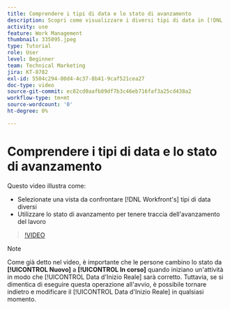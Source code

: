 ```yaml
---
title: Comprendere i tipi di data e lo stato di avanzamento
description: Scopri come visualizzare i diversi tipi di data in [!DNL  Workfront] e utilizza lo stato di avanzamento per aiutarti a tenere traccia dell’avanzamento del lavoro.
activity: use
feature: Work Management
thumbnail: 335095.jpeg
type: Tutorial
role: User
level: Beginner
team: Technical Marketing
jira: KT-8782
exl-id: 5504c294-80d4-4c37-8b41-9caf521cea27
doc-type: video
source-git-commit: ec82cd0aafb89df7b3c46eb716faf3a25cd438a2
workflow-type: tm+mt
source-wordcount: '0'
ht-degree: 0%

---
```


# Comprendere i tipi di data e lo stato di avanzamento

Questo video illustra come:

* Selezionate una vista da confrontare [!DNL Workfront's] tipi di data diversi
* Utilizzare lo stato di avanzamento per tenere traccia dell&#39;avanzamento del lavoro

>[!VIDEO](https://video.tv.adobe.com/v/335095/?quality=12&learn=on)

>[!NOTE]
>
>Come già detto nel video, è importante che le persone cambino lo stato da **[!UICONTROL Nuovo]** a **[!UICONTROL In corso]** quando iniziano un&#39;attività in modo che [!UICONTROL Data d&#39;Inizio Reale] sarà corretto. Tuttavia, se si dimentica di eseguire questa operazione all&#39;avvio, è possibile tornare indietro e modificare il [!UICONTROL Data d&#39;Inizio Reale] in qualsiasi momento.


<!---
Task progress status overview
Definitions for the project, task, and issue dates within Workfront
Project timelines
--->
